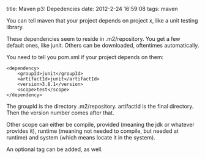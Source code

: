 title: Maven p3: Depedencies
date: 2012-2-24 16:59:08
tags: maven

You can tell maven that your project depends on project x, like a unit testing library. 

These dependencies seem to reside in .m2/repository. You get a few default ones, like junit. Others can be downloaded, oftentimes automatically.

You need to tell you pom.xml if your project depends on them:

    <dependency>
  		<groupId>junit</groupId>
  		<artifactId>junit</artifactId>
  		<version>3.8.1</version>
  		<scope>test</scope>
  	</dependency>

The groupId is the directory .m2/repository. artifactId is the final directory. Then the version number comes after that.

Other scope can either be compile, provided (meaning the jdk or whatever provides it), runtime (meaning not needed to compile, but needed at runtime) and system (which means locate it in the system).

An optional tag can be added, as well.
